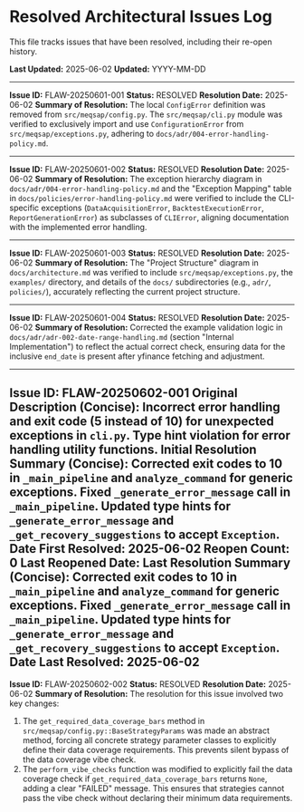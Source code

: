 # Resolved Architectural Issues Log

This file tracks issues that have been resolved, including their re-open history.

**Last Updated:** 2025-06-02
**Updated:** YYYY-MM-DD

---
**Issue ID:** FLAW-20250601-001
**Status:** RESOLVED
**Resolution Date:** 2025-06-02
**Summary of Resolution:**
The local `ConfigError` definition was removed from `src/meqsap/config.py`. The `src/meqsap/cli.py` module was verified to exclusively import and use `ConfigurationError` from `src/meqsap/exceptions.py`, adhering to `docs/adr/004-error-handling-policy.md`.

---
**Issue ID:** FLAW-20250601-002
**Status:** RESOLVED
**Resolution Date:** 2025-06-02
**Summary of Resolution:**
The exception hierarchy diagram in `docs/adr/004-error-handling-policy.md` and the "Exception Mapping" table in `docs/policies/error-handling-policy.md` were verified to include the CLI-specific exceptions (`DataAcquisitionError`, `BacktestExecutionError`, `ReportGenerationError`) as subclasses of `CLIError`, aligning documentation with the implemented error handling.

---
**Issue ID:** FLAW-20250601-003
**Status:** RESOLVED
**Resolution Date:** 2025-06-02
**Summary of Resolution:**
The "Project Structure" diagram in `docs/architecture.md` was verified to include `src/meqsap/exceptions.py`, the `examples/` directory, and details of the `docs/` subdirectories (e.g., `adr/`, `policies/`), accurately reflecting the current project structure.

---
**Issue ID:** FLAW-20250601-004
**Status:** RESOLVED
**Resolution Date:** 2025-06-02
**Summary of Resolution:**
Corrected the example validation logic in `docs/adr/adr-002-date-range-handling.md` (section "Internal Implementation") to reflect the actual correct check, ensuring data for the inclusive `end_date` is present after yfinance fetching and adjustment.

---
**Issue ID:** FLAW-20250602-001
**Original Description (Concise):** Incorrect error handling and exit code (5 instead of 10) for unexpected exceptions in `cli.py`. Type hint violation for error handling utility functions.
**Initial Resolution Summary (Concise):** Corrected exit codes to 10 in `_main_pipeline` and `analyze_command` for generic exceptions. Fixed `_generate_error_message` call in `_main_pipeline`. Updated type hints for `_generate_error_message` and `_get_recovery_suggestions` to accept `Exception`.
**Date First Resolved:** 2025-06-02
**Reopen Count:** 0
**Last Reopened Date:**
**Last Resolution Summary (Concise):** Corrected exit codes to 10 in `_main_pipeline` and `analyze_command` for generic exceptions. Fixed `_generate_error_message` call in `_main_pipeline`. Updated type hints for `_generate_error_message` and `_get_recovery_suggestions` to accept `Exception`.
**Date Last Resolved:** 2025-06-02
---
**Issue ID:** FLAW-20250602-002
**Status:** RESOLVED
**Resolution Date:** 2025-06-02
**Summary of Resolution:**
The resolution for this issue involved two key changes:
1. The `get_required_data_coverage_bars` method in `src/meqsap/config.py::BaseStrategyParams` was made an abstract method, forcing all concrete strategy parameter classes to explicitly define their data coverage requirements. This prevents silent bypass of the data coverage vibe check.
2. The `perform_vibe_checks` function was modified to explicitly fail the data coverage check if `get_required_data_coverage_bars` returns `None`, adding a clear "FAILED" message. This ensures that strategies cannot pass the vibe check without declaring their minimum data requirements.
